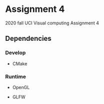 # Assignment 4

2020 fall UCI Visual computing Assignment 4

## Dependencies

### Develop

* CMake

### Runtime

* OpenGL

* GLFW